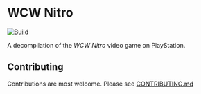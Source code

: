 # WCW Nitro
[![Build](https://github.com/martinbean/nitro/actions/workflows/build.yml/badge.svg)](https://github.com/martinbean/nitro/actions/workflows/build.yml)

A decompilation of the _WCW Nitro_ video game on PlayStation.

## Contributing
Contributions are most welcome. Please see [CONTRIBUTING.md](.github/CONTRIBUTING.md)
